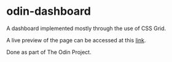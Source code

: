 # odin-dashboard

A dashboard implemented mostly through the use of CSS Grid.

A live preview of the page can be accessed at this [link](https://nyanism.github.io/odin-dashboard/).

Done as part of The Odin Project.
